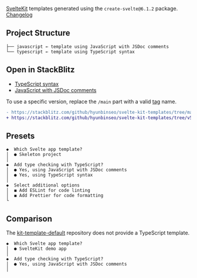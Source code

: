 [SvelteKit] templates generated using the `create-svelte@6.1.2` package. [Changelog]

[SvelteKit]: https://kit.svelte.dev/
[Changelog]: https://github.com/sveltejs/kit/blob/main/packages/create-svelte/CHANGELOG.md

## Project Structure

```
├── javascript ← template using JavaScript with JSDoc comments
└── typescript ← template using TypeScript syntax
```

## Open in StackBlitz

- [TypeScript syntax](https://stackblitz.com/github/hyunbinseo/svelte-kit-templates/tree/main/typescript?title=SvelteKit-TypeScript)
- [JavaScript with JSDoc comments](https://stackblitz.com/github/hyunbinseo/svelte-kit-templates/tree/main/javascript?title=SvelteKit-JSDoc)

To use a specific version, replace the `/main` part with a valid [tag] name.

[tag]: https://github.com/hyunbinseo/svelte-kit-templates/tags

```diff
- https://stackblitz.com/github/hyunbinseo/svelte-kit-templates/tree/main/typescript
+ https://stackblitz.com/github/hyunbinseo/svelte-kit-templates/tree/v5.0.0/typescript
```

## Presets

```
◆  Which Svelte app template?
│  ● Skeleton project
│
◆  Add type checking with TypeScript?
│  ● Yes, using JavaScript with JSDoc comments
│  ● Yes, using TypeScript syntax
│
◆  Select additional options
│  ◼ Add ESLint for code linting
│  ◼ Add Prettier for code formatting
└
```

## Comparison

The [kit-template-default] repository does not provide a TypeScript template.

```
◆  Which Svelte app template?
│  ● SvelteKit demo app
│
◆  Add type checking with TypeScript?
│  ● Yes, using JavaScript with JSDoc comments
│
```

[kit-template-default]: https://github.com/sveltejs/kit-template-default
